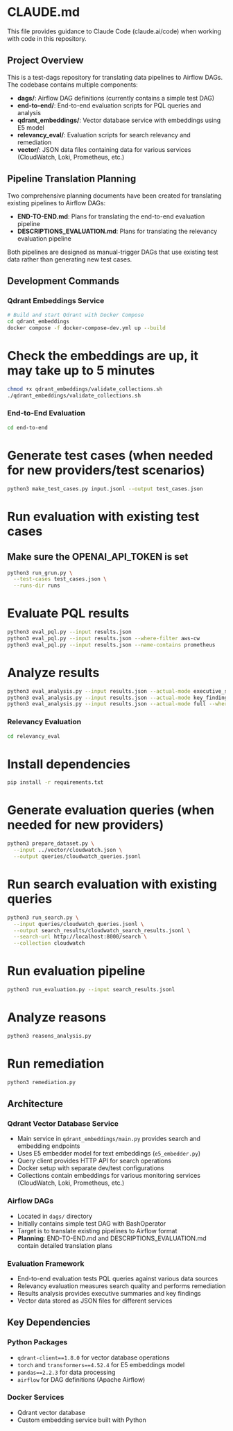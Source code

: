 # CLAUDE.md

This file provides guidance to Claude Code (claude.ai/code) when working with code in this repository.

## Project Overview

This is a test-dags repository for translating data pipelines to Airflow DAGs. The codebase contains multiple components:

- **dags/**: Airflow DAG definitions (currently contains a simple test DAG)
- **end-to-end/**: End-to-end evaluation scripts for PQL queries and analysis
- **qdrant_embeddings/**: Vector database service with embeddings using E5 model
- **relevancy_eval/**: Evaluation scripts for search relevancy and remediation
- **vector/**: JSON data files containing data for various services (CloudWatch, Loki, Prometheus, etc.)

## Pipeline Translation Planning

Two comprehensive planning documents have been created for translating existing pipelines to Airflow DAGs:

- **END-TO-END.md**: Plans for translating the end-to-end evaluation pipeline
- **DESCRIPTIONS_EVALUATION.md**: Plans for translating the relevancy evaluation pipeline

Both pipelines are designed as manual-trigger DAGs that use existing test data rather than generating new test cases.

## Development Commands

### Qdrant Embeddings Service
```bash
# Build and start Qdrant with Docker Compose
cd qdrant_embeddings
docker compose -f docker-compose-dev.yml up --build
```
# Check the embeddings are up, it may take up to 5 minutes
```bash
chmod +x qdrant_embeddings/validate_collections.sh
./qdrant_embeddings/validate_collections.sh
```

### End-to-End Evaluation
```bash
cd end-to-end
```

# Generate test cases (when needed for new providers/test scenarios)
```bash
python3 make_test_cases.py input.jsonl --output test_cases.json
```

# Run evaluation with existing test cases
## Make sure the OPENAI_API_TOKEN is set
```bash
python3 run_grun.py \
  --test-cases test_cases.json \
  --runs-dir runs
```

# Evaluate PQL results
```bash
python3 eval_pql.py --input results.json
python3 eval_pql.py --input results.json --where-filter aws-cw
python3 eval_pql.py --input results.json --name-contains prometheus
```

# Analyze results
```bash
python3 eval_analysis.py --input results.json --actual-mode executive_summary
python3 eval_analysis.py --input results.json --actual-mode key_findings
python3 eval_analysis.py --input results.json --actual-mode full --where-filter loki
```

### Relevancy Evaluation
```bash
cd relevancy_eval
```

# Install dependencies
```bash
pip install -r requirements.txt
```

# Generate evaluation queries (when needed for new providers)
```bash
python3 prepare_dataset.py \
  --input ../vector/cloudwatch.json \
  --output queries/cloudwatch_queries.jsonl
```

# Run search evaluation with existing queries
```bash
python3 run_search.py \
  --input queries/cloudwatch_queries.jsonl \
  --output search_results/cloudwatch_search_results.jsonl \
  --search-url http://localhost:8000/search \
  --collection cloudwatch
```

# Run evaluation pipeline
```bash
python3 run_evaluation.py --input search_results.jsonl
```

# Analyze reasons
```bash
python3 reasons_analysis.py
```

# Run remediation
```bash
python3 remediation.py
```

## Architecture

### Qdrant Vector Database Service
- Main service in `qdrant_embeddings/main.py` provides search and embedding endpoints
- Uses E5 embedder model for text embeddings (`e5_embedder.py`)
- Query client provides HTTP API for search operations
- Docker setup with separate dev/test configurations
- Collections contain embeddings for various monitoring services (CloudWatch, Loki, Prometheus, etc.)

### Airflow DAGs
- Located in `dags/` directory
- Initially contains simple test DAG with BashOperator
- Target is to translate existing pipelines to Airflow format
- **Planning**: END-TO-END.md and DESCRIPTIONS_EVALUATION.md contain detailed translation plans

### Evaluation Framework  
- End-to-end evaluation tests PQL queries against various data sources
- Relevancy evaluation measures search quality and performs remediation
- Results analysis provides executive summaries and key findings
- Vector data stored as JSON files for different services

## Key Dependencies

### Python Packages
- `qdrant-client==1.8.0` for vector database operations
- `torch` and `transformers==4.52.4` for E5 embeddings model
- `pandas==2.2.3` for data processing
- `airflow` for DAG definitions (Apache Airflow)

### Docker Services
- Qdrant vector database
- Custom embedding service built with Python
